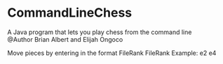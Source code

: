 # CommandLineChess
A Java program that lets you play chess from the command line\
@Author Brian Albert and Elijah Ongoco

Move pieces by entering in the format FileRank FileRank
Example: e2 e4
